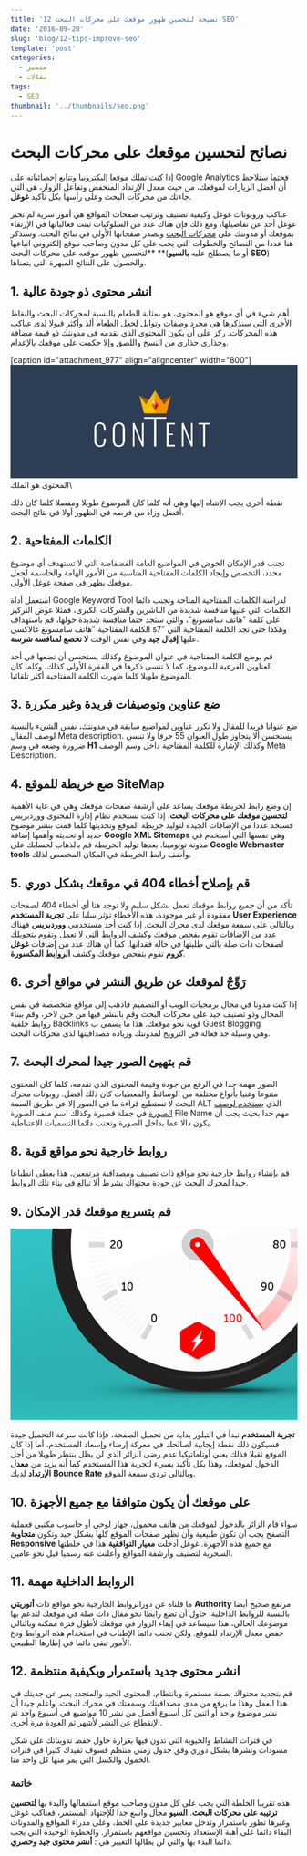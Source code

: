 ```yaml
---
title: '12 نصيحة لتحسين ظهور موقعك على محركات البحث SEO'
date: '2016-09-20'
slug: 'blog/12-tips-improve-seo'
template: 'post'
categories:
  - متميز
  - مقالات
tags:
  - SEO
thumbnail: '../thumbnails/seo.png'
---
```


# نصائح لتحسين موقعك على محركات البحث

إذا كنت تملك موقعا إليكترونيا وتتابع إحصائياته على Google Analytics فحتما ستلاحظ أن أفضل الزيارات لموقعك، من حيث معدل الإرتداد المنخفض وتفاعل الزوار، هي التي جاءتك من محركات البحث وعلى رأسها بكل تأكيد **غوغل**.

عناكب وروبوتات غوغل وكيفية تصنيف وترتيب صفحات المواقع هي أمور سرية لم تخبر غوغل أحد عن تفاصيلها، ومع ذلك فإن هناك عدد من السلوكيات ثبتت فعالياتها في الإرتقاء بموقعك أو مدونتك على [محركات البحث](http://www.tutomena.com/blog/%d8%a2%d9%84%d9%8a%d8%a9-%d8%b9%d9%85%d9%84-%d9%85%d8%ad%d8%b1%d9%83%d8%a7%d8%aa-%d8%a7%d9%84%d8%a8%d8%ad%d8%ab-%d8%a8%d8%af%d9%88%d9%86-%d8%aa%d8%b9%d9%82%d9%8a%d8%af/) وتصدر صفحاتها الأولى في نتائج البحث. وسنذكر هنا عددا من النصائح والخطوات التي يجب على كل مدون وصاحب موقع إلكتروني اتباعها **لتحسين ظهور موقعه على محركات البحث **(أو ما يصطلح عليه **بالسيو** **SEO**) والحصول على النتائج المبهرة التي يتمناها.

## 1. انشر محتوى ذو جودة عالية

أهم شيء في أي موقع هو المحتوى، هو بمثابة الطعام بالنسبة لمحركات البحث والنقاط الأخرى التي سنذكرها هي مجرد وصفات وتوابل لجعل الطعام ألذ وأكثر قبولا لدى عناكب هذه المحركات. ركز على أن يكون المحتوى الذي تقدمه في مدونتك ذو قيمة مضافة وحذاري حذاري من النسخ واللصق وإلا حكمت على موقعك بالإعدام.

[caption id="attachment_977" align="aligncenter" width="800"][![المحتوى هو الملك](../images/content-is-king.jpg)](../images/content-is-king.jpg) المحتوى هو الملك\

نقطة أخرى يجب الإنتباه إليها وهي أنه كلما كان الموضوع طويلا ومفصلا كلما كان ذلك أفضل وزاد من فرصه في الظهور أولا في نتائج البحث.

## 2. الكلمات المفتاحية

تجنب قدر الإمكان الخوض في المواضيع العامة الفضفاضة التي لا تستهدف أي موضوع محدد، التخصص وإيجاد الكلمات المفتاحية المناسبة من الأمور الهامة والحاسمة لجعل موقعك يظهر في صفحة غوغل الأولى.

استعمل أداة Google Keyword Tool لدراسة الكلمات المفتاحية المتاحة وتجنب دائما الكلمات التي عليها منافسة شديدة من الناشرين والشركات الكبرى، فمثلا عوض التركيز على كلمة "هاتف سامسونغ"، والتي ستجد حتما منافسة شديدة حولها، قم باستهداف الكلمة المفتاحية "هاتف سامسونغ غالاكسي s7" وهكذا حتى تجد الكلمة المفتاحية التي عليها **إقبال جيد** وفي نفس الوقت **لا تخضع لمنافسة شرسة**.

قم بوضع الكلمة المفتاحية في عنوان الموضوع وكذلك يستحسن أن تضعها في أحد العناوين الفرعية للموضوع، كما لا تنسى ذكرها في الفقرة الأولى كذلك، وكلما كان الموضوع طويلا كلما ظهرت الكلمة المفتاحية أكثر تلقائيا.

## 3. ضع عناوين وتوصيفات فريدة وغير مكررة

ضع عنوانا فريدا للمقال ولا تكرر عناوين لمواضيع سابقة في مدونتك، نفس الشيء بالنسبة لوصف المقال Meta description. يستحسن ألا يتجاوز طول العنوان 55 حرفا ولا تنسى ضرورة وضعه في وسم **H1** وكذلك الإشارة للكلمة المفتاحية داخل وسم الوصف Meta Description.

## 4. ضع خريطة للموقع SiteMap

إن وضع رابط لخريطة موقعك يساعد على أرشفة صفحات موقعك وهي في غاية الأهمية **لتحسين موقعك على محركات البحث**. إذا كنت تستخدم نظام إدارة المحتوى ووردبريس فستجد عددا من الإضافات الجيدة لتوليد خريطة الموقع وتحديثها كلما قمت بنشر موضوع جديد أو تحديثه وأهمها إضافة **Google XML Sitemaps** وهي نفسها التي أستخدم في مدونة توتومينا. بعدها توليد الخريطة قم بالذهاب لحسابك على **Google Webmaster tools** وأضف رابط الخريطة في المكان المخصص لذلك.

## 5. قم بإصلاح أخطاء 404 في موقعك بشكل دوري

تأكد من أن جميع روابط موقعك تعمل بشكل سليم ولا توجد هنا أي أخطاء 404 لصفحات مفقودة أو غير موجودة، هذه الأخطاء تؤثر سلبا على **تجربة المستخدم User Experience** وبالتالي على سمعة موقعك لدى محرك البحث. إذا كنت أحد مستخدمي **ووردبريس** فهناك عدد من الإضافات تقوم بفحص موقعك وكشف الروابط التي لا تعمل وتقوم بتحويلك لصفحات ذات صلة بالتي طلبتها في حالة فقدانها. كما أن هناك عدد من إضافات **غوغل كروم** تقوم بتفحص موقعك وكشف **الروابط المكسورة**.

## 6\. رَوِّجْ لموقعك عن طريق النشر في مواقع أخرى

إذا كنت مدونا في مجال برمجيات الويب أو التصميم فاذهب إلى مواقع متخصصة في نفس المجال وذو تصنيف جيد على محركات البحث وقم بالنشر فيها من حين لآخر، وقم ببناء روابط خلفية Backlinks قوية نحو موقعك. هذا ما يسمى ب Guest Blogging وهي وسيلة جد فعالة في الترويج لمدونتك وزيادة مصداقيتها لدى محركات البحث.

## 7. قم بتهيئ الصور جيدا لمحرك البحث

الصور مهمة جدا في الرفع من جودة وقيمة المحتوى الذي تقدمه، كلما كان المحتوى متنوعا وغنيا بأنواع مختلفة من الوسائط والمعطيات كان ذلك أفضل. روبوتات محرك البحث لا تستطيع قراءة ما في الصور إلا عن طريق السمة ALT الذي [يستخدم لوصف الصورة](http://www.tutomena.com/web-development/optimizing-images-for-seo/) في جملة قصيرة وكذلك اسم ملف الصورة File Name مهم جدا بحيث يجب أن يكون دالا عما بداخل الصورة وتجنب دائما التسميات الإعتباطية.

## 8. روابط خارجية نحو مواقع قوية

قم بإنشاء روابط خارجية نحو مواقع ذات تصنيف ومصداقية مرتفعين، هذا يعطي انطباعا جيدا لمحرك البحث عن جودة محتواك بشرط ألا تبالغ في بناء تلك الروابط.

## 9. قم بتسريع موقعك قدر الإمكان

[![سرعة تحميل الموقع](../images/speed-website.png)](../images/speed-website.png)

**تجربة المستخدم** تبدأ في التبلور بداية من تحميل الصفحة، فإذا كانت سرعة التحميل جيدة فسيكون ذلك نقطة إيجابية لصالحك في معركة إرضاء وإسعاد المستخدم، أما إذا كان الموقع ثقيلا فذلك يعني أوتاماتيكيا عدم رضى الزائر الذي لن يظل ينتظر طويلا من أجل الدخول لموقعك، وهذا بكل تأكيد يسيء لتجربة هذا المستخدم كما أنه يزيد من **معدل الإرتداد** لديك **Bounce Rate** وبالتالي تردي سمعة الموقع.

## 10. على موقعك أن يكون متوافقا مع جميع الأجهزة

سواء قام الزائر بالدخول لموقعك من هاتف محمول، جهاز لوحي أو حاسوب مكتبي فعملية التصفح يجب أن تكون طبيعية وأن تظهر صفحات الموقع كلها بشكل جيد وتكون **متجاوبة** **Responsive** مع جميع هذه الأجهزة. غوغل أدخلت **معيار التوافقية** هذا في خلطتها السحرية لتصنيف وأرشفة المواقع وأعلنت عنه رسميا قبل نحو عامين.

## 11. الروابط الداخلية مهمة

ما قلناه عن دورالروابط الخارجية نحو مواقع ذات **أثوريتي** **Authority** مرتفع صحيح أيضا بالنسبة للروابط الداخلية، حاول أن تضع رابطا نحو مقال ذات صلة في موقعك لتدعم بها موضوعك الحالي، هذا سيساعد في إبقاء الزوار في موقعك لأطول فترة ممكنة وبالتالي خفض معدل الإرتداد للموقع. ولكن تجنب دائما الإطناب في استخدام هذه الروابط ودع الأمور تبقى دائما في إطارها الطبيعي.

## 12. انشر محتوى جديد باستمرار وبكيفية منتظمة

قم بتجديد محتواك بصفة مستمرة وبانتظام، المحتوى الجيد والمتجدد يعبر عن جديتك في هذا العمل وهذا ما يرفع من مدى مصداقيتك وسمعتك في محرك البحث. واعلم جيدا أن نشر موضوع واحد أو اثنين كل أسبوع أفضل من نشر 10 مواضيع في أسبوع واحد ثم الإنقطاع عن النشر لأشهر ثم العودة مرة أخرى.

في فترات النشاط والحيوية التي تدون فيها بغزارة حاول حفظ تدويناتك على شكل مسودات ونشرها بشكل دوري وفق جدول زمني منتظم فسوف تفيدك كثيرا في فترات الخمول والكسل التي يمر منها كل واحد منا.

### خاتمة

هذه تقريبا الخلطة التي يجب على كل مدون وصاحب موقع استعمالها والبدء بها **لتحسين ترتيبه على محركات البحث**. **السيو** مجال واسع جدا للإجتهاد المستمر، فعناكب غوغل وغيرها تطور باستمرار وتدخل معايير جديدة على الخط، وعلى مدراء المواقع والمدونات البقاء دائما على أهبة الإستعداد وتحسين مواقعهم باستمرار. والخطوة الوحيدة التي يجب دائما البدء بها والتي لن يطالها التغيير هي : **أنشر محتوى جيد وحصري**.
